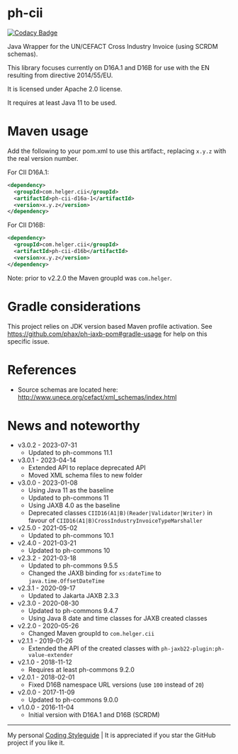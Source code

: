 # ph-cii

[![Codacy Badge](https://api.codacy.com/project/badge/Grade/5a5b1e7c59124d0a8922ceb5838a1ea3)](https://www.codacy.com/app/philip/ph-cii?utm_source=github.com&utm_medium=referral&utm_content=phax/ph-cii&utm_campaign=badger)

Java Wrapper for the UN/CEFACT Cross Industry Invoice (using SCRDM schemas).

This library focuses currently on D16A.1 and D16B for use with the EN resulting from directive 2014/55/EU.

It is licensed under Apache 2.0 license.

It requires at least Java 11 to be used.


# Maven usage

Add the following to your pom.xml to use this artifact:, replacing `x.y.z` with the real version number.

For CII D16A.1:

```xml
<dependency>
  <groupId>com.helger.cii</groupId>
  <artifactId>ph-cii-d16a-1</artifactId>
  <version>x.y.z</version>
</dependency>
```

For CII D16B:

```xml
<dependency>
  <groupId>com.helger.cii</groupId>
  <artifactId>ph-cii-d16b</artifactId>
  <version>x.y.z</version>
</dependency>
```

Note: prior to v2.2.0 the Maven groupId was `com.helger`.

#
# Gradle considerations

This project relies on JDK version based Maven profile activation.
See https://github.com/phax/ph-jaxb-pom#gradle-usage for help on this specific issue. 

# References

* Source schemas are located here: http://www.unece.org/cefact/xml_schemas/index.html

# News and noteworthy

* v3.0.2 - 2023-07-31
    * Updated to ph-commons 11.1
* v3.0.1 - 2023-04-14
    * Extended API to replace deprecated API
    * Moved XML schema files to new folder
* v3.0.0 - 2023-01-08
    * Using Java 11 as the baseline
    * Updated to ph-commons 11
    * Using JAXB 4.0 as the baseline
    * Deprecated classes `CIID16(A1|B)(Reader|Validator|Writer)` in favour of `CIID16(A1|B)CrossIndustryInvoiceTypeMarshaller`
* v2.5.0 - 2021-05-02
    * Updated to ph-commons 10.1
* v2.4.0 - 2021-03-21
    * Updated to ph-commons 10
* v2.3.2 - 2021-03-18
    * Updated to ph-commons 9.5.5
    * Changed the JAXB binding for `xs:dateTime` to `java.time.OffsetDateTime`
* v2.3.1 - 2020-09-17
    * Updated to Jakarta JAXB 2.3.3
* v2.3.0 - 2020-08-30
    * Updated to ph-commons 9.4.7
    * Using Java 8 date and time classes for JAXB created classes
* v2.2.0 - 2020-05-26
    * Changed Maven groupId to `com.helger.cii`
* v2.1.1 - 2019-01-26
    * Extended the API of the created classes with `ph-jaxb22-plugin:ph-value-extender`
* v2.1.0 - 2018-11-12
    * Requires at least ph-commons 9.2.0
* v2.0.1 - 2018-02-01
    * Fixed D16B namespace URL versions (use `100` instead of `20`)
* v2.0.0 - 2017-11-09
    * Updated to ph-commons 9.0.0
* v1.0.0 - 2016-11-04
    * Initial version with D16A.1 and D16B (SCRDM)

---

My personal [Coding Styleguide](https://github.com/phax/meta/blob/master/CodingStyleguide.md) |
It is appreciated if you star the GitHub project if you like it.